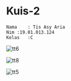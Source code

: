 # Kuis-2
```
Nama	: Tis Asy Aria
Nim	:19.01.013.124
Kelas	:C
```

![tt6](https://user-images.githubusercontent.com/105357243/195224169-2a68dbab-fcce-4452-abfa-5c2459bef7c2.jpeg)

![tt8](https://user-images.githubusercontent.com/105357243/195224209-cb948118-c614-40d4-8263-2838defc17de.jpeg)

![tt5](https://user-images.githubusercontent.com/105357243/195224227-83dd2510-8615-47e9-828b-4ed2246d3818.jpeg)

